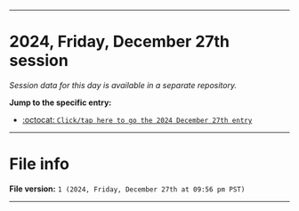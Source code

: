 
***

# 2024, Friday, December 27th session

_Session data for this day is available in a separate repository._

**Jump to the specific entry:**

- [:octocat: `Click/tap here to go the 2024 December 27th entry`](https://github.com/seanpm2001/SeansLifeArchive_Images_TinyTower_Y2024/tree/SeansLifeArchive_Images_TinyTower_Y2024_Main-dev/2024/12_December/27/)

***

# File info

**File version:** `1 (2024, Friday, December 27th at 09:56 pm PST)`

***
